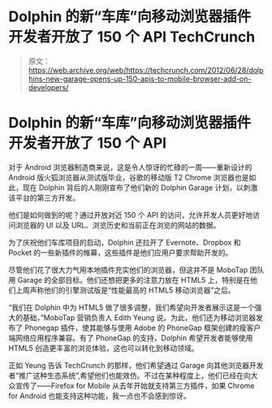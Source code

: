 # Dolphin 的新“车库”向移动浏览器插件开发者开放了 150 个 API TechCrunch

> 原文：<https://web.archive.org/web/https://techcrunch.com/2012/06/28/dolphins-new-garage-opens-up-150-apis-to-mobile-browser-add-on-developers/>

# Dolphin 的新“车库”向移动浏览器插件开发者开放了 150 个 API

对于 Android 浏览器制造商来说，这是令人惊讶的忙碌的一周——重新设计的 Android 版火狐浏览器从测试版毕业，谷歌的移动版 T2 Chrome 浏览器也是如此，现在 Dolphin 背后的人刚刚宣布了他们新的 Dolphin Garage 计划，以刺激该平台的第三方开发。

他们是如何做到的呢？通过开放对近 150 个 API 的访问，允许开发人员更好地访问浏览器的 UI 以及 URL、浏览历史和当前正在浏览的网站的数据。

为了庆祝他们车库项目的启动，Dolphin 还拉开了 Evernote、Dropbox 和 Pocket 的一些新插件的帷幕，这些插件是他们应用户要求帮助开发的。

尽管他们花了很大力气用本地插件充实他们的浏览器，但这并不是 MoboTap 团队用 Garage 的全部目标。他们还想把更多的注意力放在 HTML5 上，特别是在他们上周声称他们的引擎测试版是“性能最高的 HTML5 移动浏览器”之后。

“我们在 Dolphin 中为 HTML5 做了很多调整，我们希望向开发者展示这是一个强大的基础，”MoboTap 营销负责人 Edith Yeung 说。为此，他们还为移动浏览器发布了 Phonegap 插件，使其能够与使用 Adobe 的 PhoneGap 框架创建的瘦客户端网络应用程序兼容。有了 PhoneGap 的支持，Dolphin 希望开发者能够使用 HTML5 创造更丰富的浏览体验，这也可以转化到移动领域。

正如 Yeung 告诉 TechCrunch 的那样，他们希望通过 Garage 向其他浏览器开发者“推广这种生态系统”,希望他们也能效仿。不过在某种程度上，他们已经在向大众宣传了——Firefox for Mobile 从去年开始就支持第三方插件，如果 Chrome for Android 也能支持这种功能，我一点也不会感到惊讶。